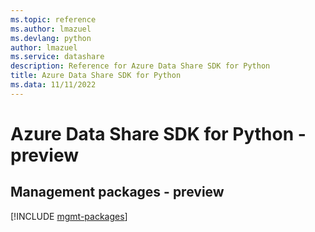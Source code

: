 ```yaml
---
ms.topic: reference
ms.author: lmazuel
ms.devlang: python
author: lmazuel
ms.service: datashare
description: Reference for Azure Data Share SDK for Python
title: Azure Data Share SDK for Python
ms.data: 11/11/2022
---
```

# Azure Data Share SDK for Python - preview

## Management packages - preview
[!INCLUDE [mgmt-packages](data-share-mgmt-index.md)]
